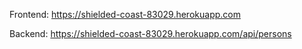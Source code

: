 Frontend: https://shielded-coast-83029.herokuapp.com 

Backend: https://shielded-coast-83029.herokuapp.com/api/persons